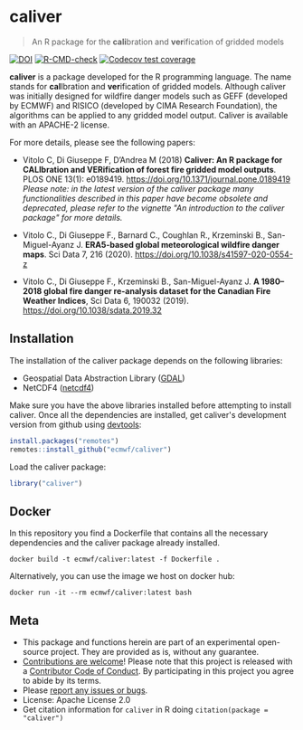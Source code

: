 # caliver

> An R package for the **cali**bration and **ver**ification of gridded models

<!-- badges: start -->
[![DOI](https://zenodo.org/badge/DOI/10.5281/zenodo.596343.svg)](https://doi.org/10.5281/zenodo.596343)
[![R-CMD-check](https://github.com/ecmwf/caliver/workflows/R-CMD-check/badge.svg)](https://github.com/ecmwf/caliver/actions)
[![Codecov test coverage](https://codecov.io/gh/ecmwf/caliver/branch/master/graph/badge.svg)](https://codecov.io/gh/ecmwf/caliver?branch=master)
<!-- badges: end -->

**caliver** is a package developed for the R programming language. The name stands for **cal**Ibration and **ver**ification of gridded models. Although caliver was initially designed for wildfire danger models such as GEFF (developed by ECMWF) and RISICO (developed by CIMA Research Foundation), the algorithms can be applied to any gridded model output. Caliver is available with an APACHE-2 license.

For more details, please see the following papers:

- Vitolo C, Di Giuseppe F, D’Andrea M (2018) **Caliver: An R package for CALIbration and VERification of forest fire gridded model outputs**. PLOS ONE 13(1): e0189419. https://doi.org/10.1371/journal.pone.0189419
*Please note: in the latest version of the caliver package many functionalities described in this paper have become obsolete and deprecated, please refer to the vignette "An introduction to the caliver package" for more details.*

- Vitolo C., Di Giuseppe F., Barnard C., Coughlan R., Krzeminski B., San-Miguel-Ayanz J. **ERA5-based global meteorological wildfire danger maps**. Sci Data 7, 216 (2020). https://doi.org/10.1038/s41597-020-0554-z

- Vitolo C., Di Giuseppe F., Krzeminski B., San-Miguel-Ayanz J. **A 1980–2018 global fire danger re-analysis dataset for the Canadian Fire Weather Indices**, Sci Data 6, 190032 (2019). https://doi.org/10.1038/sdata.2019.32

## Installation
The installation of the caliver package depends on the following libraries:

* Geospatial Data Abstraction Library ([GDAL](https://gdal.org/))
* NetCDF4 ([netcdf4](https://www.unidata.ucar.edu/software/netcdf/))

Make sure you have the above libraries installed before attempting to install caliver.
Once all the dependencies are installed, get caliver's development version from github using [devtools](https://github.com/r-lib/devtools):

``` r
install.packages("remotes")
remotes::install_github("ecmwf/caliver")
```

Load the caliver package:

``` r
library("caliver")
```

## Docker
In this repository you find a Dockerfile that contains all the necessary dependencies and the caliver package already installed.

```
docker build -t ecmwf/caliver:latest -f Dockerfile .
```

Alternatively, you can use the image we host on docker hub:
```
docker run -it --rm ecmwf/caliver:latest bash
```

Meta
----

- This package and functions herein are part of an experimental open-source project. They are provided as is, without any guarantee.
- [Contributions are welcome](https://github.com/ecmwf/caliver/blob/master/CONTRIBUTING.md)! Please note that this project is released with a [Contributor Code of Conduct](https://github.com/ecmwf/caliver/blob/master/CONDUCT.md). By participating in this project you agree to abide by its terms.
- Please [report any issues or bugs](https://github.com/ecmwf/caliver/issues).
- License: Apache License 2.0
- Get citation information for `caliver` in R doing `citation(package = "caliver")`
